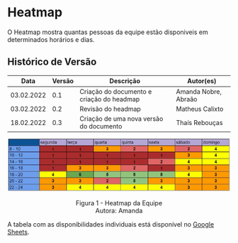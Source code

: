 # Heatmap

O Heatmap mostra quantas pessoas da equipe estão disponiveis em determinados horários e dias.

## Histórico de Versão

| Data         | Versão   | Descrição              | Autor(es)               |
|--------------|----------|------------------------|-------------------------|
|  03.02.2022  |   0.1    |  Criação do documento e criação do headmap  |  Amanda Nobre, Abraão   |
|  03.02.2022  |   0.2    |  Revisão do headmap  |  Matheus Calixto   |
|  18.02.2022  |   0.3    |  Criação de uma nova versão do documento  |  Thaís Rebouças   |

![Heatmap](img/heatmap.jpeg)
<p align = "center"> 
Figura 1 - Heatmap da Equipe <br>
Autora: Amanda 
</p>

<p> A tabela com as disponibilidades individuais está disponível no
    <a href="https://docs.google.com/spreadsheets/d/1BLhhFdXQga0X0WAd7KLn-UkEZvHdPkqJEjPx4qN1C4I/edit?usp=sharing"> Google Sheets</a>.
</p>
